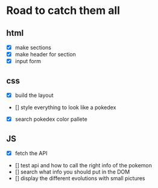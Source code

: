 # Road to catch them all

## html

* [x] make sections
* [x] make header for section
* [x] input form

## css 
* [x] build the layout
* [] style everything to look like a pokedex
* [x] search pokedex color pallete

## JS 
* [x] fetch the API
* [] test api and how to call the right info of the pokemon
* [] search what info you should put in the DOM
* [] display the different evolutions with small pictures